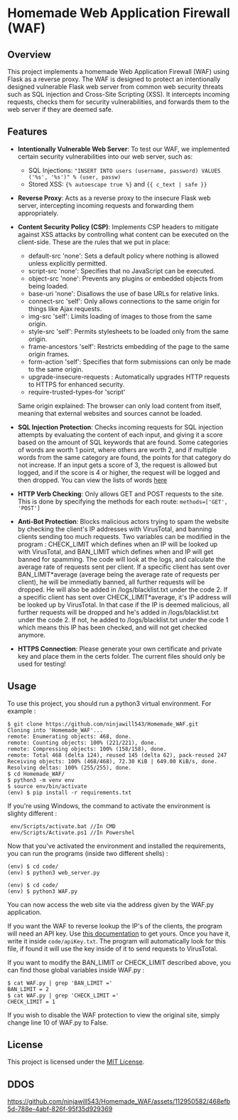 # Homemade Web Application Firewall (WAF)

## Overview

This project implements a homemade Web Application Firewall (WAF) using Flask as a reverse proxy. The WAF is designed to protect an intentionally designed vulnerable Flask web server from common web security threats such as SQL injection and Cross-Site Scripting (XSS). It intercepts incoming requests, checks them for security vulnerabilities, and forwards them to the web server if they are deemed safe.

## Features

- **Intentionally Vulnerable Web Server**: To test our WAF, we implemented certain security vulnerabilities into our web server, such as:
    - SQL Injections: ```"INSERT INTO users (username, password) VALUES ('%s', '%s')" % (user, passw)```
    - Stored XSS: ```{% autoescape true %}``` and ```{{ c_text | safe }}```

- **Reverse Proxy**: Acts as a reverse proxy to the insecure Flask web server, intercepting incoming requests and forwarding them appropriately.

- **Content Security Policy (CSP)**: Implements CSP headers to mitigate against XSS attacks by controlling what content can be executed on the client-side. These are the rules that we put in place: 
    - default-src 'none': Sets a default policy where nothing is allowed unless explicitly permitted.
    - script-src 'none': Specifies that no JavaScript can be executed.
    - object-src 'none': Prevents any plugins or embedded objects from being loaded.
    - base-uri 'none': Disallows the use of base URLs for relative links.
    - connect-src 'self': Only allows connections to the same origin for things like Ajax requests.
    - img-src 'self': Limits loading of images to those from the same origin.
    - style-src 'self': Permits stylesheets to be loaded only from the same origin.
    - frame-ancestors 'self': Restricts embedding of the page to the same origin frames.
    - form-action 'self': Specifies that form submissions can only be made to the same origin.
    - upgrade-insecure-requests : Automatically upgrades HTTP requests to HTTPS for enhanced security.
    - require-trusted-types-for 'script' 

    Same origin explained: The browser can only load content from itself, meaning that external websites and sources cannot be loaded.

- **SQL Injection Protection**: Checks incoming requests for SQL injection attempts by evaluating the content of each input, and giving it a score based on the amount of SQL keywords that are found. Some categories of words are worth 1 point, where others are worth 2, and if multiple words from the same category are found, the points for that category do not increase. If an input gets a score of 3, the request is allowed but logged, and if the score is 4 or higher, the request will be logged and then dropped. You can view the lists of words [here](code/checks/sql.json)

- **HTTP Verb Checking**: Only allows GET and POST requests to the site. This is done by specifying the methods for each route: ```methods=['GET', 'POST']```

- **Anti-Bot Protection**: Blocks malicious actors trying to spam the website by checking the client's IP addresses with VirusTotal, and banning clients sending too much requests. Two variables can be modified in the program : CHECK_LIMIT which defines when an IP will be looked up with VirusTotal, and BAN_LIMIT which defines when and IP will get banned for spamming. The code will look at the logs, and calculate the average rate of requests sent per client. If a specific client has sent over BAN_LIMIT\*average (average being the average rate of requests per client), he will be immediatly banned, all further requests will be dropped. He will also be added in /logs/blacklist.txt under the code 2. If a specific client has sent over CHECK_LIMIT\*average, it's IP address will be looked up by VirusTotal. In that case if the IP is deemed malicious, all further requests will be dropped and he's added in /logs/blacklist.txt under the code 2. If not, he added to /logs/blacklist.txt under the code 1 which means this IP has been checked, and will not get checked anymore.

- **HTTPS Connection**: Please generate your own certificate and private key and place them in the certs folder. The current files should only be used for testing!


## Usage

To use this project, you should run a python3 virtual environment. For example :

```console
$ git clone https://github.com/ninjawill543/Homemade_WAF.git
Cloning into 'Homemade_WAF'...
remote: Enumerating objects: 468, done.
remote: Counting objects: 100% (221/221), done.
remote: Compressing objects: 100% (158/158), done.
remote: Total 468 (delta 124), reused 145 (delta 62), pack-reused 247
Receiving objects: 100% (468/468), 72.30 KiB | 649.00 KiB/s, done.
Resolving deltas: 100% (255/255), done.
$ cd Homemade_WAF/
$ python3 -m venv env
$ source env/bin/activate
(env) $ pip install -r requirements.txt
```

If you're using Windows, the command to activate the environment is slighty different :

```console
 env/Scripts/activate.bat //In CMD
 env/Scripts/Activate.ps1 //In Powershel
```

Now that you've activated the environment and installed the requirements, you can run the programs (inside two different shells) :

```console
(env) $ cd code/
(env) $ python3 web_server.py
```

```console
(env) $ cd code/
(env) $ python3 WAF.py
```

You can now access the web site via the address given by the WAF.py application.

If you want the WAF to reverse lookup the IP's of the clients, the program will need an API key. Use [this documentation](https://docs.virustotal.com/docs/api-overview) to get yours. Once you have it, write it inside `code/apiKey.txt`. The program will automatically look for this file, if found it will use the key inside of it to send requests to VirusTotal.

If you want to modify the BAN_LIMIT or CHECK_LIMIT described above, you can find those global variables inside WAF.py :

```console
$ cat WAF.py | grep 'BAN_LIMIT ='
BAN_LIMIT = 2
$ cat WAF.py | grep 'CHECK_LIMIT ='
CHECK_LIMIT = 1
```

If you wish to disable the WAF protection to view the original site, simply change line 10 of WAF.py to False.

## License

This project is licensed under the [MIT License](LICENSE).


## DDOS

https://github.com/ninjawill543/Homemade_WAF/assets/112950582/468efb5d-788e-4abf-826f-95f35d929369


